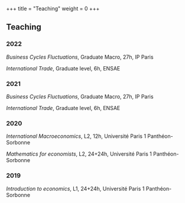 +++
title = "Teaching"
weight = 0
+++

## Teaching

### 2022

*Business Cycles Fluctuations*, Graduate Macro, 27h, IP Paris

*International Trade*, Graduate level, 6h, ENSAE

### 2021

*Business Cycles Fluctuations*, Graduate Macro, 27h, IP Paris

*International Trade*, Graduate level, 6h, ENSAE

### 2020

*International Macroeconomics*, L2, 12h, Université Paris 1 Panthéon-Sorbonne

*Mathematics for economists*, L2, 24+24h, Université Paris 1 Panthéon-Sorbonne

### 2019

*Introduction to economics*, L1, 24+24h, Université Paris 1 Panthéon-Sorbonne